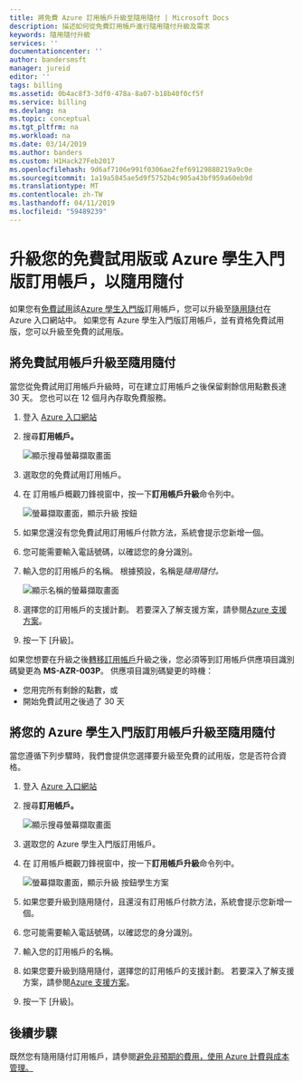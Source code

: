 ```yaml
---
title: 將免費 Azure 訂用帳戶升級至隨用隨付 | Microsoft Docs
description: 描述如何從免費訂用帳戶進行隨用隨付升級及需求
keywords: 隨用隨付升級
services: ''
documentationcenter: ''
author: bandersmsft
manager: jureid
editor: ''
tags: billing
ms.assetid: 0b4ac8f3-3df0-478a-8a07-b18b40f0cf5f
ms.service: billing
ms.devlang: na
ms.topic: conceptual
ms.tgt_pltfrm: na
ms.workload: na
ms.date: 03/14/2019
ms.author: banders
ms.custom: H1Hack27Feb2017
ms.openlocfilehash: 9d6af7106e991f0306ae2fef69129888219a9c0e
ms.sourcegitcommit: 1a19a5845ae5d9f5752b4c905a43bf959a60eb9d
ms.translationtype: MT
ms.contentlocale: zh-TW
ms.lasthandoff: 04/11/2019
ms.locfileid: "59489239"
---
```

# <a name="upgrade-your-free-trial-or-azure-for-students-starter-subscription-to-pay-as-you-go"></a>升級您的免費試用版或 Azure 學生入門版訂用帳戶，以隨用隨付

如果您有[免費試用](https://azure.microsoft.com/free/)該[Azure 學生入門版](https://azure.microsoft.com/offers/ms-azr-0144p/)訂用帳戶，您可以升級至[隨用隨付](https://azure.microsoft.com/offers/ms-azr-0003p/)在 Azure 入口網站中。 如果您有 Azure 學生入門版訂用帳戶，並有資格免費試用版，您可以升級至免費的試用版。

<a id="freetrial"></a>

## <a name="upgrade-your-free-trial-to-pay-as-you-go"></a>將免費試用帳戶升級至隨用隨付

當您從免費試用訂用帳戶升級時，可在建立訂用帳戶之後保留剩餘信用點數長達 30 天。 您也可以在 12 個月內存取免費服務。

1. 登入 [Azure 入口網站](https://portal.azure.com)
1. 搜尋**訂用帳戶。**

    ![顯示搜尋螢幕擷取畫面](./media/billing-upgrade-azure-subscription/search-subscriptions-ibiza.png)

1. 選取您的免費試用訂用帳戶。
1. 在 訂用帳戶概觀刀鋒視窗中，按一下**訂用帳戶升級**命令列中。

    ![螢幕擷取畫面，顯示升級 按鈕](./media/billing-upgrade-azure-subscription/free-upgrade-button.png)

1. 如果您還沒有您免費試用訂用帳戶付款方法，系統會提示您新增一個。
1. 您可能需要輸入電話號碼，以確認您的身分識別。
1. 輸入您的訂用帳戶的名稱。 根據預設，名稱是*隨用隨付。*

     ![顯示名稱的螢幕擷取畫面](./media/billing-upgrade-azure-subscription/free-upgrade-name.png)

1. 選擇您的訂用帳戶的支援計劃。 若要深入了解支援方案，請參閱[Azure 支援方案](https://azure.microsoft.com/us/support/plans/)。

1. 按一下 [升級]。

如果您想要在升級之後[轉移訂用帳戶](billing-subscription-transfer.md)升級之後，您必須等到訂用帳戶供應項目識別碼變更為 **MS-AZR-003P**。 供應項目識別碼變更的時機：

* 您用完所有剩餘的點數，或
* 開始免費試用之後過了 30 天

<a id="student"></a>

## <a name="upgrade-your-azure-for-students-starter-subscription-to-pay-as-you-go"></a>將您的 Azure 學生入門版訂用帳戶升級至隨用隨付

當您遵循下列步驟時，我們會提供您選擇要升級至免費的試用版，您是否符合資格。

1. 登入 [Azure 入口網站](https://portal.azure.com)
1. 搜尋**訂用帳戶。**

    ![顯示搜尋螢幕擷取畫面](./media/billing-upgrade-azure-subscription/search-subscriptions-ibiza.png)

1. 選取您的 Azure 學生入門版訂用帳戶。
1. 在 訂用帳戶概觀刀鋒視窗中，按一下**訂用帳戶升級**命令列中。

    ![螢幕擷取畫面，顯示升級 按鈕學生方案](./media/billing-upgrade-azure-subscription/student-upgrade-ibiza.png)

1. 如果您要升級到隨用隨付，且還沒有訂用帳戶付款方法，系統會提示您新增一個。
1. 您可能需要輸入電話號碼，以確認您的身分識別。
1. 輸入您的訂用帳戶的名稱。
1. 如果您要升級到隨用隨付，選擇您的訂用帳戶的支援計劃。 若要深入了解支援方案，請參閱[Azure 支援方案](https://azure.microsoft.com/us/support/plans/)。

1. 按一下 [升級]。

## <a name="next-steps"></a>後續步驟

既然您有隨用隨付訂用帳戶，請參閱[避免非預期的費用，使用 Azure 計費與成本管理。](billing-getting-started.md)
